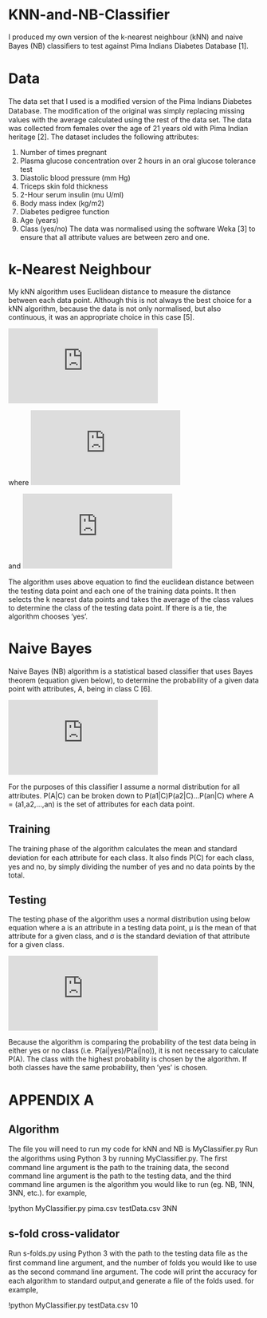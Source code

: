# KNN-and-NB-Classifier
I produced my own version of the k-nearest neighbour (kNN) and naive Bayes (NB) classiﬁers to test against Pima Indians Diabetes Database [1].
# Data
The data set that I used is a modiﬁed version of the Pima Indians Diabetes Database. The modiﬁcation of the original was simply replacing missing values with the average calculated using the rest of the data set. The data was collected from females over the age of 21 years old with Pima Indian heritage [2]. The dataset includes the following attributes: 
1) Number of times pregnant
2) Plasma glucose concentration over 2 hours in an oral glucose tolerance test
3) Diastolic blood pressure (mm Hg) 
4) Triceps skin fold thickness 
5) 2-Hour serum insulin (mu U/ml) 
6) Body mass index (kg/m2) 
7) Diabetes pedigree function 
8) Age (years) 
9) Class (yes/no)
The data was normalised using the software Weka [3] to ensure that all attribute values are between zero and one.
# k-Nearest Neighbour
My kNN algorithm uses Euclidean distance to measure the distance between each data point. Although this is not always the best choice for a kNN algorithm, because the data is not only normalised, but also continuous, it was an appropriate choice in this case [5].

![](http://latex.codecogs.com/gif.latex?D%28A%2CB%29%3D%20%5Csqrt%7B%5Csum_%7Bi%3D1%7D%5E%7Bn%7D%28a_i-b_i%29%5E2%7D)

where	![](http://latex.codecogs.com/gif.latex?A%3D%28a_1%2Ca_2%2C...%2Ca_n%29)

and	![](http://latex.codecogs.com/gif.latex?B%3D%28b_1%2Cb_2%2C...%2Cb_n%29)

The algorithm uses above equation to ﬁnd the euclidean distance between the testing data point and each one of the training data points. It then selects the k nearest data points and takes the average of the class values to determine the class of the testing data point. If there is a tie, the algorithm chooses ‘yes’.
#  Naive Bayes
Naive Bayes (NB) algorithm is a statistical based classiﬁer that uses Bayes theorem (equation given below), to determine the probability of a given data point with attributes, A, being in class C [6].

![](http://latex.codecogs.com/gif.latex?P%28C%7CA%29%3D%5Cfrac%7BP%28A%7CC%29P%28C%29%7D%7BP%28A%29%7D)

For the purposes of this classiﬁer I assume a normal distribution for all attributes. P(A|C) can be broken down to P(a1|C)P(a2|C)...P(an|C) where A = (a1,a2,...,an) is the set of attributes for each data point.
## Training
The training phase of the algorithm calculates the mean and standard deviation for each attribute for each class. It also ﬁnds P(C) for each class, yes and no, by simply dividing the number of yes and no data points by the total.
## Testing
The testing phase of the algorithm uses a normal distribution using below equation where a is an attribute in a testing data point, µ is the mean of that attribute for a given class, and σ is the standard deviation of that attribute for a given class.

![](http://latex.codecogs.com/gif.latex?P%28a_i%7CC%29%3D%20%5Cfrac%7B1%7D%7B%5Csigma%20%5Csqrt%7B2%5CPi%7D%7De%5E-%5Cfrac%7B%28a_i-%5Cmu%29%5E2%7D%7B2%5Csigma%5E2%7D)

Because the algorithm is comparing the probability of the test data being in either yes or no class (i.e. P(ai|yes)/P(ai|no)), it is not necessary to calculate P(A). The class with the highest probability is chosen by the algorithm. If both classes have the same probability, then ’yes’ is chosen.
# APPENDIX A
## Algorithm
The ﬁle you will need to run my code for kNN and NB is MyClassifier.py
Run the algorithms using Python 3 by running MyClassiﬁer.py. The ﬁrst command line argument is the path to the training data, the second command line argument is the path to the testing data, and the third command line argumen is the algorithm you would like to run (eg. NB, 1NN, 3NN, etc.).
for example,

!python MyClassifier.py pima.csv testData.csv 3NN

## s-fold cross-validator
Run s-folds.py using Python 3 with the path to the testing data ﬁle as the ﬁrst command line argument, and the number of folds you would like to use as the second command line argument. The code will print the accuracy for each algorithm to standard output,and generate a ﬁle of the folds used.
for example,

!python MyClassifier.py testData.csv 10
